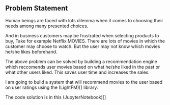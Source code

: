 ## Problem Statement

Human beings are faced with lots dilemma when it comes to choosing their needs among many presented choices.

And in business customers may be frustrated when selecting products to buy, Take for example Netflix MOVIES. There are lots of movies in which the customer may choose to watch. But the user may not know which movies he/she likes beforehand.

The above problem can be solved by building a recommendation engine which reccomends user movies based on what he/she liked in the past or what other users liked. This saves user time and increases the sales.

I am going to build a system that will recommend movies to the user based on user ratings using the (LightFM)[] library.

The code solution is in this (JupyterNotebook)[]

